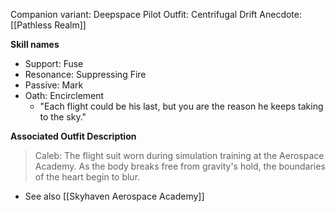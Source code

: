 Companion variant: Deepspace Pilot
Outfit: Centrifugal Drift
Anecdote:  [[Pathless Realm]]

**Skill names**
* Support: Fuse
* Resonance: Suppressing Fire
* Passive: Mark
* Oath: Encirclement
	* "Each flight could be his last, but you are the reason he keeps taking to the sky."

**Associated Outfit Description**
> Caleb: The flight suit worn during simulation training at the Aerospace Academy. As the body breaks free from gravity's hold, the boundaries of the heart begin to blur.
* See also [[Skyhaven Aerospace Academy]]